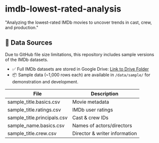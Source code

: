 # imdb-lowest-rated-analysis
"Analyzing the lowest-rated IMDb movies to uncover trends in cast, crew, and production."


## 📂 Data Sources

Due to GitHub file size limitations, this repository includes sample versions of the IMDb datasets.

- ✅ Full IMDb datasets are stored in Google Drive: [Link to Drive Folder](https://drive.google.com/drive/folders/1cPmar2bYS2sHzuSRAQTB2wdgpFWywEH5?usp=sharing)
- 📦 Sample data (~1,000 rows each) are available in `/data/sample/` for demonstration and development.

| File                   | Description                          |
|------------------------|--------------------------------------|
| sample_title.basics.csv    | Movie metadata                     |
| sample_title.ratings.csv   | IMDb user ratings                  |
| sample_title.principals.csv| Cast & crew IDs                   |
| sample_name.basics.csv     | Names of actors/directors          |
| sample_title.crew.csv      | Director & writer information      |
